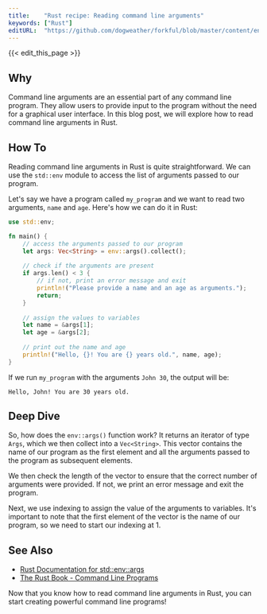```yaml
---
title:    "Rust recipe: Reading command line arguments"
keywords: ["Rust"]
editURL:  "https://github.com/dogweather/forkful/blob/master/content/en/rust/reading-command-line-arguments.md"
---
```


{{< edit_this_page >}}

## Why

Command line arguments are an essential part of any command line program. They allow users to provide input to the program without the need for a graphical user interface. In this blog post, we will explore how to read command line arguments in Rust.

## How To

Reading command line arguments in Rust is quite straightforward. We can use the `std::env` module to access the list of arguments passed to our program.

Let's say we have a program called `my_program` and we want to read two arguments, `name` and `age`. Here's how we can do it in Rust:

````Rust
use std::env;

fn main() {
    // access the arguments passed to our program
    let args: Vec<String> = env::args().collect();
    
    // check if the arguments are present
    if args.len() < 3 {
        // if not, print an error message and exit
        println!("Please provide a name and an age as arguments.");
        return;
    }
    
    // assign the values to variables
    let name = &args[1];
    let age = &args[2];
    
    // print out the name and age
    println!("Hello, {}! You are {} years old.", name, age);
}
````

If we run `my_program` with the arguments `John 30`, the output will be:

```
Hello, John! You are 30 years old.
```

## Deep Dive

So, how does the `env::args()` function work? It returns an iterator of type `Args`, which we then collect into a `Vec<String>`. This vector contains the name of our program as the first element and all the arguments passed to the program as subsequent elements.

We then check the length of the vector to ensure that the correct number of arguments were provided. If not, we print an error message and exit the program.

Next, we use indexing to assign the value of the arguments to variables. It's important to note that the first element of the vector is the name of our program, so we need to start our indexing at 1.

## See Also

- [Rust Documentation for std::env::args](https://doc.rust-lang.org/stable/std/env/fn.args.html)
- [The Rust Book - Command Line Programs](https://doc.rust-lang.org/book/ch12-00-an-io-project.html)

Now that you know how to read command line arguments in Rust, you can start creating powerful command line programs!